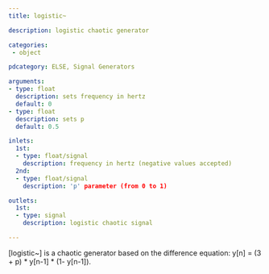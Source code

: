 ```yaml
---
title: logistic~

description: logistic chaotic generator

categories:
 - object

pdcategory: ELSE, Signal Generators

arguments:
- type: float
  description: sets frequency in hertz
  default: 0
- type: float
  description: sets p
  default: 0.5

inlets:
  1st:
  - type: float/signal
    description: frequency in hertz (negative values accepted)
  2nd:
  - type: float/signal
    description: 'p' parameter (from 0 to 1)

outlets:
  1st:
  - type: signal
    description: logistic chaotic signal

---
```


[logistic~] is a chaotic generator based on the difference equation: y[n] = (3 + p) * y[n-1] * (1- y[n-1]).

